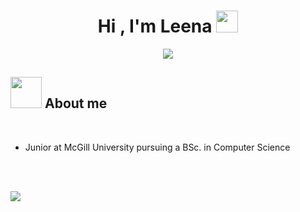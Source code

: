 
<!--
**xaileena/xaileena** is a ✨ _special_ ✨ repository because its `README.md` (this file) appears on your GitHub profile.

Here are some ideas to get you started:

- 🔭 I’m currently working on ...
- 🌱 I’m currently learning ...
- 👯 I’m looking to collaborate on ...
- 🤔 I’m looking for help with ...
- 💬 Ask me about ...
- 📫 How to reach me: ...
- 😄 Pronouns: ...
- ⚡ Fun fact: ...
-->

<h1 align="center"><b>Hi , I'm Leena </b><img src="https://pa1.narvii.com/6664/36d1e3b36375ca7ade7d24ef9e0f2f4efa0f15ab_hq.gif" width="35"></h1>

<p align="center">
  <a href="https://github.com/DenverCoder1/readme-typing-svg"><img src="https://readme-typing-svg.herokuapp.com?font=Time+New+Roman&color=red&size=25&center=true&vCenter=true&width=600&height=100&lines=Computer+Science+Student&hearts;++"></a>
  </p>
  
  ## <picture><img src = "https://repository-images.githubusercontent.com/362366029/55d65928-49c3-474a-97fb-be448443aa6c" width = 50px></picture> **About me**
  
  <br>

- Junior at McGill University pursuing a BSc. in Computer Science

<br><br>

<img src="https://images-wixmp-ed30a86b8c4ca887773594c2.wixmp.com/f/32e4cea2-f889-4741-9700-fb112823c42c/d9iofo2-d1b971c2-f55e-4343-b7a6-ae8a955c1c33.gif?token=eyJ0eXAiOiJKV1QiLCJhbGciOiJIUzI1NiJ9.eyJzdWIiOiJ1cm46YXBwOjdlMGQxODg5ODIyNjQzNzNhNWYwZDQxNWVhMGQyNmUwIiwiaXNzIjoidXJuOmFwcDo3ZTBkMTg4OTgyMjY0MzczYTVmMGQ0MTVlYTBkMjZlMCIsIm9iaiI6W1t7InBhdGgiOiJcL2ZcLzMyZTRjZWEyLWY4ODktNDc0MS05NzAwLWZiMTEyODIzYzQyY1wvZDlpb2ZvMi1kMWI5NzFjMi1mNTVlLTQzNDMtYjdhNi1hZThhOTU1YzFjMzMuZ2lmIn1dXSwiYXVkIjpbInVybjpzZXJ2aWNlOmZpbGUuZG93bmxvYWQiXX0.tCK860Sb3QyA_Pba_-UqnR0hi-XbjDTqouFxYR1O2IY"><br><br> 
